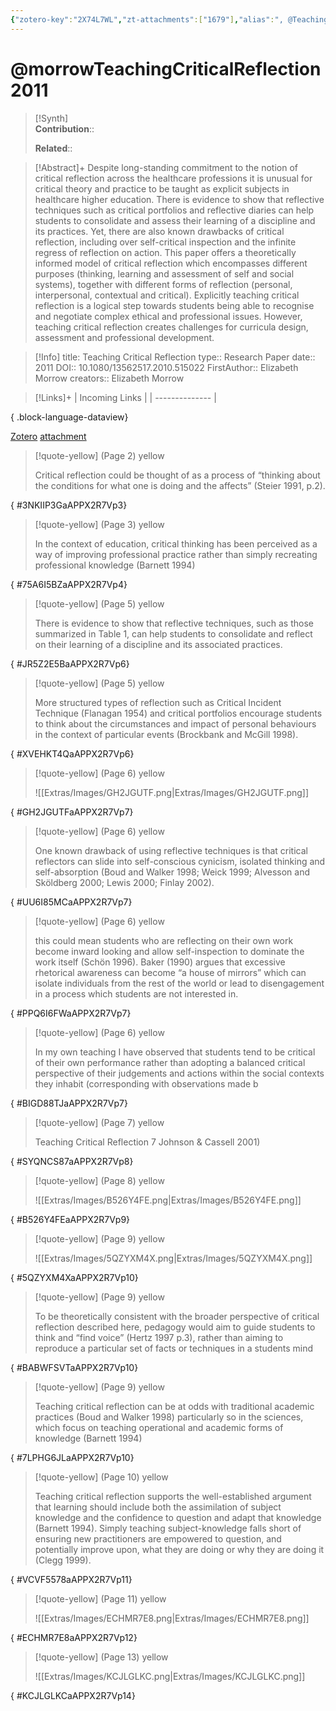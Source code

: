 ```yaml
---
{"zotero-key":"2X74L7WL","zt-attachments":["1679"],"alias":", @Teaching Critical Reflection","keywords":["critical thinking","reflection"],"FirstAuthor":"[[ Elizabeth Morrow]]","tags":["source/researchpaper"],"dg-publish":true,"permalink":"/sources/research-papers/morrow-teaching-critical-reflection2011/","dgPassFrontmatter":true}
---
```


# @morrowTeachingCriticalReflection2011

>[!Synth]  
>**Contribution**::  
>  
>**Related**:: 
>  

> [!Abstract]+
> Despite long-standing commitment to the notion of critical reflection across the healthcare professions it is unusual for critical theory and practice to be taught as explicit subjects in healthcare higher education. There is evidence to show that reflective techniques such as critical portfolios and reflective diaries can help students to consolidate and assess their learning of a discipline and its practices. Yet, there are also known drawbacks of critical reflection, including over self-critical inspection and the infinite regress of reflection on action. This paper offers a theoretically informed model of critical reflection which encompasses different purposes (thinking, learning and assessment of self and social systems), together with different forms of reflection (personal, interpersonal, contextual and critical). Explicitly teaching critical reflection is a logical step towards students being able to recognise and negotiate complex ethical and professional issues. However, teaching critical reflection creates challenges for curricula design, assessment and professional development.

> [!Info]
> title: Teaching Critical Reflection
> type:: Research Paper 
> date:: 2011
> DOI:: 10.1080/13562517.2010.515022
> FirstAuthor:: Elizabeth Morrow
> creators:: Elizabeth Morrow

> [!Links]+
>  | Incoming Links |
> | -------------- |
> 
{ .block-language-dataview}


[Zotero](zotero://select/library/items/2X74L7WL) [attachment](file:///Users/nathanmaxwell/Zotero/storage/APPX2R7V/2011TeachingCriticalReflection-morrow.pdf)

> [!quote-yellow] (Page 2) yellow
> 
> Critical reflection could be thought of as a process of “thinking about the conditions for what one is doing and the affects” (Steier 1991, p.2).
>
{ #3NKIIP3GaAPPX2R7Vp3}


> [!quote-yellow] (Page 3) yellow
> 
> In the context of education, critical thinking has been perceived as a way of improving professional practice rather than simply recreating professional knowledge (Barnett 1994)
>
{ #75A6I5BZaAPPX2R7Vp4}


> [!quote-yellow] (Page 5) yellow
> 
> There is evidence to show that reflective techniques, such as those summarized in Table 1, can help students to consolidate and reflect on their learning of a discipline and its associated practices.
>
{ #JR5Z2E5BaAPPX2R7Vp6}


> [!quote-yellow] (Page 5) yellow
> 
> More structured types of reflection such as Critical Incident Technique (Flanagan 1954) and critical portfolios encourage students to think about the circumstances and impact of personal behaviours in the context of particular events (Brockbank and McGill 1998).
>
{ #XVEHKT4QaAPPX2R7Vp6}


> [!quote-yellow] (Page 6) yellow
> 
> ![[Extras/Images/GH2JGUTF.png\|Extras/Images/GH2JGUTF.png]]
>
{ #GH2JGUTFaAPPX2R7Vp7}


> [!quote-yellow] (Page 6) yellow
> 
> One known drawback of using reflective techniques is that critical reflectors can slide into self-conscious cynicism, isolated thinking and self-absorption (Boud and Walker 1998; Weick 1999; Alvesson and Sköldberg 2000; Lewis 2000; Finlay 2002).
>
{ #UU6I85MCaAPPX2R7Vp7}


> [!quote-yellow] (Page 6) yellow
> 
> this could mean students who are reflecting on their own work become inward looking and allow self-inspection to dominate the work itself (Schön 1996). Baker (1990) argues that excessive rhetorical awareness can become “a house of mirrors” which can isolate individuals from the rest of the world or lead to disengagement in a process which students are not interested in.
>
{ #PPQ6I6FWaAPPX2R7Vp7}


> [!quote-yellow] (Page 6) yellow
> 
> In my own teaching I have observed that students tend to be critical of their own performance rather than adopting a balanced critical perspective of their judgements and actions within the social contexts they inhabit (corresponding with observations made b
>
{ #BIGD88TJaAPPX2R7Vp7}


> [!quote-yellow] (Page 7) yellow
> 
> Teaching Critical Reflection 7 Johnson & Cassell 2001)
>
{ #SYQNCS87aAPPX2R7Vp8}


> [!quote-yellow] (Page 8) yellow
> 
> ![[Extras/Images/B526Y4FE.png\|Extras/Images/B526Y4FE.png]]
>
{ #B526Y4FEaAPPX2R7Vp9}


> [!quote-yellow] (Page 9) yellow
> 
> ![[Extras/Images/5QZYXM4X.png\|Extras/Images/5QZYXM4X.png]]
>
{ #5QZYXM4XaAPPX2R7Vp10}


> [!quote-yellow] (Page 9) yellow
> 
> To be theoretically consistent with the broader perspective of critical reflection described here, pedagogy would aim to guide students to think and “find voice” (Hertz 1997 p.3), rather than aiming to reproduce a particular set of facts or techniques in a students mind
>
{ #BABWFSVTaAPPX2R7Vp10}


> [!quote-yellow] (Page 9) yellow
> 
> Teaching critical reflection can be at odds with traditional academic practices (Boud and Walker 1998) particularly so in the sciences, which focus on teaching operational and academic forms of knowledge (Barnett 1994)
>
{ #7LPHG6JLaAPPX2R7Vp10}


> [!quote-yellow] (Page 10) yellow
> 
> Teaching critical reflection supports the well-established argument that learning should include both the assimilation of subject knowledge and the confidence to question and adapt that knowledge (Barnett 1994). Simply teaching subject-knowledge falls short of ensuring new practitioners are empowered to question, and potentially improve upon, what they are doing or why they are doing it (Clegg 1999).
>
{ #VCVF5578aAPPX2R7Vp11}


> [!quote-yellow] (Page 11) yellow
> 
> ![[Extras/Images/ECHMR7E8.png\|Extras/Images/ECHMR7E8.png]]
>
{ #ECHMR7E8aAPPX2R7Vp12}


> [!quote-yellow] (Page 13) yellow
> 
> ![[Extras/Images/KCJLGLKC.png\|Extras/Images/KCJLGLKC.png]]
>
{ #KCJLGLKCaAPPX2R7Vp14}

